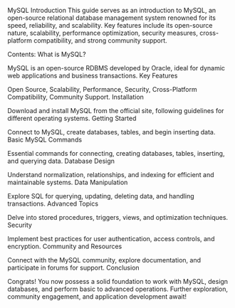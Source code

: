 
MySQL Introduction
This guide serves as an introduction to MySQL, an open-source relational database management system renowned for its speed, reliability, and scalability. Key features include its open-source nature, scalability, performance optimization, security measures, cross-platform compatibility, and strong community support.

Contents:
What is MySQL?

MySQL is an open-source RDBMS developed by Oracle, ideal for dynamic web applications and business transactions.
Key Features

Open Source, Scalability, Performance, Security, Cross-Platform Compatibility, Community Support.
Installation

Download and install MySQL from the official site, following guidelines for different operating systems.
Getting Started

Connect to MySQL, create databases, tables, and begin inserting data.
Basic MySQL Commands

Essential commands for connecting, creating databases, tables, inserting, and querying data.
Database Design

Understand normalization, relationships, and indexing for efficient and maintainable systems.
Data Manipulation

Explore SQL for querying, updating, deleting data, and handling transactions.
Advanced Topics

Delve into stored procedures, triggers, views, and optimization techniques.
Security

Implement best practices for user authentication, access controls, and encryption.
Community and Resources

Connect with the MySQL community, explore documentation, and participate in forums for support.
Conclusion

Congrats! You now possess a solid foundation to work with MySQL, design databases, and perform basic to advanced operations. Further exploration, community engagement, and application development await!




